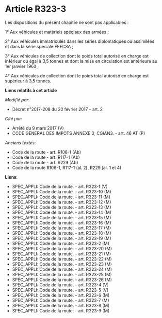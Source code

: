 # Article R323-3

Les dispositions du présent chapitre ne sont pas applicables :

1° Aux véhicules et matériels spéciaux des armées ;

2° Aux véhicules immatriculés dans les séries diplomatiques ou assimilées et dans la série spéciale FFECSA ;

3° Aux véhicules de collection dont le poids total autorisé en charge est inférieur ou égal à 3,5 tonnes et dont la mise en
circulation est antérieure au 1er janvier 1960 ; 

4° Aux véhicules de collection dont le poids total autorisé en charge est supérieur à 3,5 tonnes.

**Liens relatifs à cet article**

_Modifié par_:

  - Décret n°2017-208 du 20 février 2017 - art. 2

_Cité par_:

  - Arrêté du 9 mars 2017 (V)
  - CODE GENERAL DES IMPOTS ANNEXE 3, CGIAN3. - art. 46 AT (P)

_Anciens textes_:

  - Code de la route - art. R106-1 (Ab)
  - Code de la route - art. R117-1 (Ab)
  - Code de la route - art. R229 (Ab)
  - Code de la route R106-1, R117-1 (al. 2), R229 (al. 1 et 4)

**Liens**:

  - SPEC_APPLI: Code de la route. - art. R323-1 (V)
  - SPEC_APPLI: Code de la route. - art. R323-10 (M)
  - SPEC_APPLI: Code de la route. - art. R323-11 (M)
  - SPEC_APPLI: Code de la route. - art. R323-12 (M)
  - SPEC_APPLI: Code de la route. - art. R323-13 (M)
  - SPEC_APPLI: Code de la route. - art. R323-14 (M)
  - SPEC_APPLI: Code de la route. - art. R323-15 (M)
  - SPEC_APPLI: Code de la route. - art. R323-16 (M)
  - SPEC_APPLI: Code de la route. - art. R323-17 (M)
  - SPEC_APPLI: Code de la route. - art. R323-18 (M)
  - SPEC_APPLI: Code de la route. - art. R323-19 (M)
  - SPEC_APPLI: Code de la route. - art. R323-2 (M)
  - SPEC_APPLI: Code de la route. - art. R323-20 (M)
  - SPEC_APPLI: Code de la route. - art. R323-21 (M)
  - SPEC_APPLI: Code de la route. - art. R323-22 (M)
  - SPEC_APPLI: Code de la route. - art. R323-23 (M)
  - SPEC_APPLI: Code de la route. - art. R323-24 (M)
  - SPEC_APPLI: Code de la route. - art. R323-25 (M)
  - SPEC_APPLI: Code de la route. - art. R323-26 (M)
  - SPEC_APPLI: Code de la route. - art. R323-4 (V)
  - SPEC_APPLI: Code de la route. - art. R323-5 (V)
  - SPEC_APPLI: Code de la route. - art. R323-6 (M)
  - SPEC_APPLI: Code de la route. - art. R323-7 (M)
  - SPEC_APPLI: Code de la route. - art. R323-8 (M)
  - SPEC_APPLI: Code de la route. - art. R323-9 (M)
